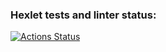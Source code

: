 ### Hexlet tests and linter status:
[![Actions Status](https://github.com/Gadadov/frontend-project-44/actions/workflows/hexlet-check.yml/badge.svg)](https://github.com/Gadadov/frontend-project-44/actions)